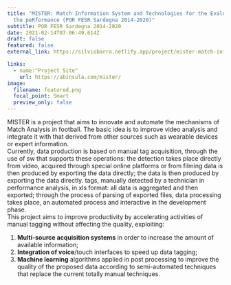 ```yaml
---
title: "MISTER: Match Information System and Technologies for the Evaluation of
  the peRformance (POR FESR Sardegna 2014-2020)"
subtitle: POR FESR Sardegna 2014-2020
date: 2021-02-14T07:06:49.614Z
draft: false
featured: false
external_link: https://silviobarra.netlify.app/project/mister-match-information-system-and-technologies-for-the-evaluation-of-the-performance-por-fesr-sardegna-2014-2020/#index.md

links: 
  - name:"Project Site"
    url: https://abinsula.com/mister/
image:
  filename: featured.png
  focal_point: Smart
  preview_only: false
---
```

MISTER is a project that aims to innovate and automate the mechanisms of Match Analysis in football. The basic idea is to improve video analysis and integrate it with that derived from other sources such as wearable devices or expert information.\
Currently, data production is based on manual tag acquisition, through the use of sw that supports these operations: the detection takes place directly from video, acquired through special online platforms or from filming data is then produced by exporting the data directly; the data is then produced by exporting the data directly. tags, manually detected by a technician in performance analysis, in xls format: all data is aggregated and then exported; through the process of parsing of exported files, data processing takes place, an automated process and interactive in the development phase.\
This project aims to improve productivity by accelerating activities of manual tagging without affecting the quality, exploiting:

1. **Multi-source acquisition systems** in order to increase the amount of available information;
2. **Integration of voice**/touch interfaces to speed up data tagging;
3. **Machine learning** algorithms applied in post processing to improve the quality of the proposed data according to semi-automated techniques that replace the current totally manual techniques.
